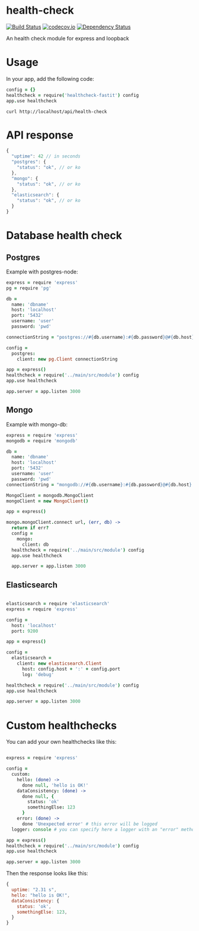 # health-check
[![Build Status](https://travis-ci.org/FastIT/health-check.svg?branch=master)](https://travis-ci.org/FastIT/health-check)
[![codecov.io](https://codecov.io/github/FastIT/health-check/coverage.svg?branch=master)](https://codecov.io/github/FastIT/health-check?branch=master)
[![Dependency Status](https://david-dm.org/FastIT/health-check.svg)](https://david-dm.org/FastIT/health-check)

An health check module for express and loopback

# Usage

In your app, add the following code:

```coffeescript
config = {}
healthcheck = require('healthcheck-fastit') config
app.use healthcheck
```

```
curl http://localhost/api/health-check
```

# API response

```javascript
{
  "uptime": 42 // in seconds
  "postgres": {
    "status": "ok", // or ko
  },
  "mongo": {
    "status": "ok", // or ko
  },
  "elasticsearch": {
    "status": "ok", // or ko
  }
}
```

# Database health check

## Postgres

Example with postgres-node:

```coffeescript
express = require 'express'
pg = require 'pg'

db =
  name: 'dbname'
  host: 'localhost'
  port: '5432'
  username: 'user'
  password: 'pwd'

connectionString = "postgres://#{db.username}:#{db.password}@#{db.host}:#{db.port}/#{db.name}"

config =
  postgres:
    client: new pg.Client connectionString

app = express()
healthcheck = require('../main/src/module') config
app.use healthcheck

app.server = app.listen 3000
```

## Mongo

Example with mongo-db:

```coffeescript
express = require 'express'
mongodb = require 'mongodb'

db =
  name: 'dbname'
  host: 'localhost'
  port: '5432'
  username: 'user'
  password: 'pwd'
connectionString = "mongodb://#{db.username}:#{db.password}@#{db.host}:#{db.port}/#{db.name}"

MongoClient = mongodb.MongoClient
mongoClient = new MongoClient()

app = express()

mongo.mongoClient.connect url, (err, db) ->
  return if err?
  config =
    mongo:
      client: db
  healthcheck = require('../main/src/module') config
  app.use healthcheck

  app.server = app.listen 3000

```

## Elasticsearch

```coffeescript

elasticsearch = require 'elasticsearch'
express = require 'express'

config =
  host: 'localhost'
  port: 9200

app = express()

config =
  elasticsearch =
    client: new elasticsearch.Client
      host: config.host + ':' + config.port
      log: 'debug'

healthcheck = require('../main/src/module') config
app.use healthcheck

app.server = app.listen 3000

```

# Custom healthchecks

You can add your own healthchecks like this:

```coffeescript

express = require 'express'

config =
  custom:
    hello: (done) ->
      done null, 'hello is OK!'
    dataConsistency: (done) ->
      done null, {
        status: 'ok'
        somethingElse: 123
      }
    error: (done) ->
      done 'Unexpected error' # this error will be logged
  logger: console # you can specify here a logger with an "error" method to log errors

app = express()
healthcheck = require('../main/src/module') config
app.use healthcheck

app.server = app.listen 3000

```

Then the response looks like this:

```javascript
{
  uptime: "2.31 s",
  hello: "hello is OK!",
  dataConsistency: {
    status: 'ok',
    somethingElse: 123,
  }
}
```
